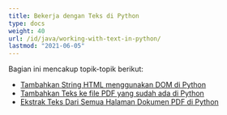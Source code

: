 ```yaml
---
title: Bekerja dengan Teks di Python
type: docs
weight: 40
url: /id/java/working-with-text-in-python/
lastmod: "2021-06-05"
---
```


Bagian ini mencakup topik-topik berikut:

- [Tambahkan String HTML menggunakan DOM di Python](/pdf/id/java/add-html-string-using-dom-in-python/)
- [Tambahkan Teks ke file PDF yang sudah ada di Python](/pdf/id/java/add-text-to-an-existing-pdf-file-in-python/)
- [Ekstrak Teks Dari Semua Halaman Dokumen PDF di Python](/pdf/id/java/extract-text-from-all-the-pages-of-a-pdf-document-in-python/)